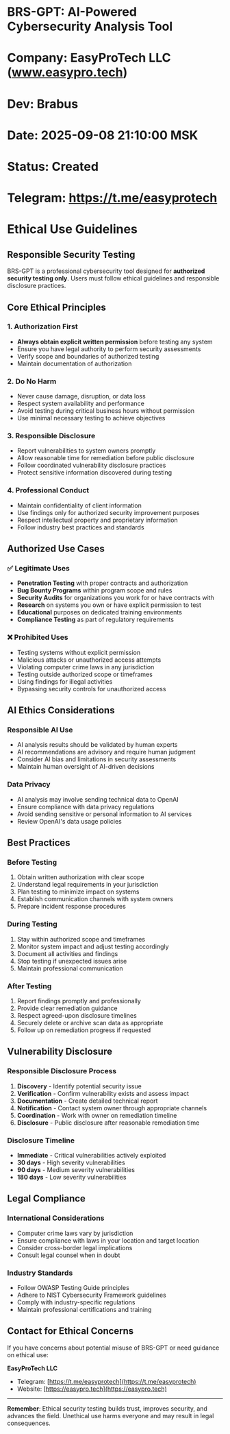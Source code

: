 # BRS-GPT: AI-Powered Cybersecurity Analysis Tool
# Company: EasyProTech LLC (www.easypro.tech)
# Dev: Brabus
# Date: 2025-09-08 21:10:00 MSK
# Status: Created
# Telegram: https://t.me/easyprotech

# Ethical Use Guidelines

## Responsible Security Testing

BRS-GPT is a professional cybersecurity tool designed for **authorized security testing only**. Users must follow ethical guidelines and responsible disclosure practices.

## Core Ethical Principles

### 1. Authorization First
- **Always obtain explicit written permission** before testing any system
- Ensure you have legal authority to perform security assessments
- Verify scope and boundaries of authorized testing
- Maintain documentation of authorization

### 2. Do No Harm
- Never cause damage, disruption, or data loss
- Respect system availability and performance
- Avoid testing during critical business hours without permission
- Use minimal necessary testing to achieve objectives

### 3. Responsible Disclosure
- Report vulnerabilities to system owners promptly
- Allow reasonable time for remediation before public disclosure
- Follow coordinated vulnerability disclosure practices
- Protect sensitive information discovered during testing

### 4. Professional Conduct
- Maintain confidentiality of client information
- Use findings only for authorized security improvement purposes
- Respect intellectual property and proprietary information
- Follow industry best practices and standards

## Authorized Use Cases

### ✅ Legitimate Uses
- **Penetration Testing** with proper contracts and authorization
- **Bug Bounty Programs** within program scope and rules
- **Security Audits** for organizations you work for or have contracts with
- **Research** on systems you own or have explicit permission to test
- **Educational** purposes on dedicated training environments
- **Compliance Testing** as part of regulatory requirements

### ❌ Prohibited Uses
- Testing systems without explicit permission
- Malicious attacks or unauthorized access attempts
- Violating computer crime laws in any jurisdiction
- Testing outside authorized scope or timeframes
- Using findings for illegal activities
- Bypassing security controls for unauthorized access

## AI Ethics Considerations

### Responsible AI Use
- AI analysis results should be validated by human experts
- AI recommendations are advisory and require human judgment
- Consider AI bias and limitations in security assessments
- Maintain human oversight of AI-driven decisions

### Data Privacy
- AI analysis may involve sending technical data to OpenAI
- Ensure compliance with data privacy regulations
- Avoid sending sensitive or personal information to AI services
- Review OpenAI's data usage policies

## Best Practices

### Before Testing
1. Obtain written authorization with clear scope
2. Understand legal requirements in your jurisdiction
3. Plan testing to minimize impact on systems
4. Establish communication channels with system owners
5. Prepare incident response procedures

### During Testing
1. Stay within authorized scope and timeframes
2. Monitor system impact and adjust testing accordingly
3. Document all activities and findings
4. Stop testing if unexpected issues arise
5. Maintain professional communication

### After Testing
1. Report findings promptly and professionally
2. Provide clear remediation guidance
3. Respect agreed-upon disclosure timelines
4. Securely delete or archive scan data as appropriate
5. Follow up on remediation progress if requested

## Vulnerability Disclosure

### Responsible Disclosure Process
1. **Discovery** - Identify potential security issue
2. **Verification** - Confirm vulnerability exists and assess impact
3. **Documentation** - Create detailed technical report
4. **Notification** - Contact system owner through appropriate channels
5. **Coordination** - Work with owner on remediation timeline
6. **Disclosure** - Public disclosure after reasonable remediation time

### Disclosure Timeline
- **Immediate** - Critical vulnerabilities actively exploited
- **30 days** - High severity vulnerabilities
- **90 days** - Medium severity vulnerabilities
- **180 days** - Low severity vulnerabilities

## Legal Compliance

### International Considerations
- Computer crime laws vary by jurisdiction
- Ensure compliance with laws in your location and target location
- Consider cross-border legal implications
- Consult legal counsel when in doubt

### Industry Standards
- Follow OWASP Testing Guide principles
- Adhere to NIST Cybersecurity Framework guidelines
- Comply with industry-specific regulations
- Maintain professional certifications and training

## Contact for Ethical Concerns

If you have concerns about potential misuse of BRS-GPT or need guidance on ethical use:

**EasyProTech LLC**
- Telegram: [https://t.me/easyprotech](https://t.me/easyprotech)
- Website: [https://easypro.tech](https://easypro.tech)

---

**Remember**: Ethical security testing builds trust, improves security, and advances the field. Unethical use harms everyone and may result in legal consequences.
